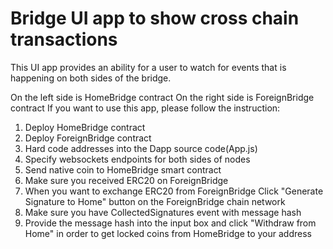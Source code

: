 # Bridge UI app to show cross chain transactions

This UI app provides an ability for a user to watch for events that is 
happening on both sides of the bridge.

On the left side is HomeBridge contract
On the right side is ForeignBridge contract
If you want to use this app, please follow the instruction:

1. Deploy HomeBridge contract
2. Deploy ForeignBridge contract
3. Hard code addresses into the Dapp source code(App.js)
4. Specify websockets endpoints for both sides of nodes
5. Send native coin to HomeBridge smart contract
6. Make sure you received ERC20 on ForeignBridge
7. When you want to exchange ERC20 from ForeignBridge Click
"Generate Signature to Home" button on the ForeignBridge chain network
8. Make sure you have CollectedSignatures event with message hash
9. Provide the message hash into the input box and click
"Withdraw from Home" in order to get locked coins from HomeBridge to your address


